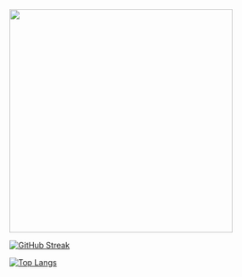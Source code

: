 <img src="https://github-readme-stats.vercel.app/api?username=MubashirAngathil&show_icons=true&theme=dark" width="400">

[![GitHub Streak](https://github-readme-streak-stats.herokuapp.com?user=MubashirAngathil&count_private=true&show_icons=true&theme=dark&date_format=M%20j%5B%2C%20Y%5D&background=000000&stroke=045E61&ring=18CABF&fire=07DDD6&currStreakNum=FFFFFF&currStreakLabel=00DDD5&border=15686A&dates=0CAB31)](https://git.io/streak-stats)

[![Top Langs](https://github-readme-stats.vercel.app/api/top-langs/?username=MubashirAngathil&layout=compact&theme=vision-friendly-dark)](https://github.com/anuraghazra/github-readme-stats)
